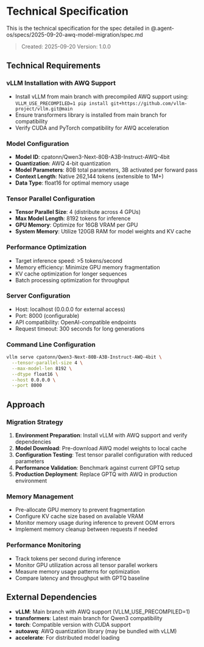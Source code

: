 # Technical Specification

This is the technical specification for the spec detailed in @.agent-os/specs/2025-09-20-awq-model-migration/spec.md

> Created: 2025-09-20
> Version: 1.0.0

## Technical Requirements

### vLLM Installation with AWQ Support
- Install vLLM from main branch with precompiled AWQ support using: `VLLM_USE_PRECOMPILED=1 pip install git+https://github.com/vllm-project/vllm.git@main`
- Ensure transformers library is installed from main branch for compatibility
- Verify CUDA and PyTorch compatibility for AWQ acceleration

### Model Configuration
- **Model ID**: cpatonn/Qwen3-Next-80B-A3B-Instruct-AWQ-4bit
- **Quantization**: AWQ 4-bit quantization
- **Model Parameters**: 80B total parameters, 3B activated per forward pass
- **Context Length**: Native 262,144 tokens (extensible to 1M+)
- **Data Type**: float16 for optimal memory usage

### Tensor Parallel Configuration
- **Tensor Parallel Size**: 4 (distribute across 4 GPUs)
- **Max Model Length**: 8192 tokens for inference
- **GPU Memory**: Optimize for 16GB VRAM per GPU
- **System Memory**: Utilize 120GB RAM for model weights and KV cache

### Performance Optimization
- Target inference speed: >5 tokens/second
- Memory efficiency: Minimize GPU memory fragmentation
- KV cache optimization for longer sequences
- Batch processing optimization for throughput

### Server Configuration
- Host: localhost (0.0.0.0 for external access)
- Port: 8000 (configurable)
- API compatibility: OpenAI-compatible endpoints
- Request timeout: 300 seconds for long generations

### Command Line Configuration
```bash
vllm serve cpatonn/Qwen3-Next-80B-A3B-Instruct-AWQ-4bit \
  --tensor-parallel-size 4 \
  --max-model-len 8192 \
  --dtype float16 \
  --host 0.0.0.0 \
  --port 8000
```

## Approach

### Migration Strategy
1. **Environment Preparation**: Install vLLM with AWQ support and verify dependencies
2. **Model Download**: Pre-download AWQ model weights to local cache
3. **Configuration Testing**: Test tensor parallel configuration with reduced parameters
4. **Performance Validation**: Benchmark against current GPTQ setup
5. **Production Deployment**: Replace GPTQ with AWQ in production environment

### Memory Management
- Pre-allocate GPU memory to prevent fragmentation
- Configure KV cache size based on available VRAM
- Monitor memory usage during inference to prevent OOM errors
- Implement memory cleanup between requests if needed

### Performance Monitoring
- Track tokens per second during inference
- Monitor GPU utilization across all tensor parallel workers
- Measure memory usage patterns for optimization
- Compare latency and throughput with GPTQ baseline

## External Dependencies

- **vLLM**: Main branch with AWQ support (VLLM_USE_PRECOMPILED=1)
- **transformers**: Latest main branch for Qwen3 compatibility
- **torch**: Compatible version with CUDA support
- **autoawq**: AWQ quantization library (may be bundled with vLLM)
- **accelerate**: For distributed model loading